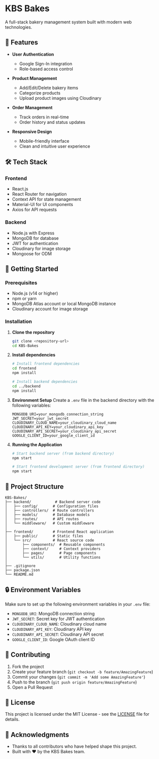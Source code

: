 # KBS Bakes

A full-stack bakery management system built with modern web technologies.

## 🚀 Features

- **User Authentication**
  - Google Sign-In integration
  - Role-based access control

- **Product Management**
  - Add/Edit/Delete bakery items
  - Categorize products
  - Upload product images using Cloudinary

- **Order Management**
  - Track orders in real-time
  - Order history and status updates

- **Responsive Design**
  - Mobile-friendly interface
  - Clean and intuitive user experience

## 🛠️ Tech Stack

### Frontend
- React.js
- React Router for navigation
- Context API for state management
- Material-UI for UI components
- Axios for API requests

### Backend
- Node.js with Express
- MongoDB for database
- JWT for authentication
- Cloudinary for image storage
- Mongoose for ODM

## 🚀 Getting Started

### Prerequisites
- Node.js (v14 or higher)
- npm or yarn
- MongoDB Atlas account or local MongoDB instance
- Cloudinary account for image storage

### Installation

1. **Clone the repository**
   ```bash
   git clone <repository-url>
   cd KBS-Bakes
   ```

2. **Install dependencies**
   ```bash
   # Install frontend dependencies
   cd frontend
   npm install
   
   # Install backend dependencies
   cd ../backend
   npm install
   ```

3. **Environment Setup**
   Create a `.env` file in the backend directory with the following variables:
   ```
   MONGODB_URI=your_mongodb_connection_string
   JWT_SECRET=your_jwt_secret
   CLOUDINARY_CLOUD_NAME=your_cloudinary_cloud_name
   CLOUDINARY_API_KEY=your_cloudinary_api_key
   CLOUDINARY_API_SECRET=your_cloudinary_api_secret
   GOOGLE_CLIENT_ID=your_google_client_id
   ```

4. **Running the Application**
   ```bash
   # Start backend server (from backend directory)
   npm start
   
   # Start frontend development server (from frontend directory)
   npm start
   ```

## 📂 Project Structure

```
KBS-Bakes/
├── backend/           # Backend server code
│   ├── config/       # Configuration files
│   ├── controllers/  # Route controllers
│   ├── models/       # Database models
│   ├── routes/       # API routes
│   └── middleware/   # Custom middleware
│
├── frontend/         # Frontend React application
│   ├── public/       # Static files
│   └── src/          # React source code
│       ├── components/  # Reusable components
│       ├── context/     # Context providers
│       ├── pages/       # Page components
│       └── utils/       # Utility functions
│
├── .gitignore
├── package.json
└── README.md
```

## 🔒 Environment Variables

Make sure to set up the following environment variables in your `.env` file:

- `MONGODB_URI`: MongoDB connection string
- `JWT_SECRET`: Secret key for JWT authentication
- `CLOUDINARY_CLOUD_NAME`: Cloudinary cloud name
- `CLOUDINARY_API_KEY`: Cloudinary API key
- `CLOUDINARY_API_SECRET`: Cloudinary API secret
- `GOOGLE_CLIENT_ID`: Google OAuth client ID

## 🤝 Contributing

1. Fork the project
2. Create your feature branch (`git checkout -b feature/AmazingFeature`)
3. Commit your changes (`git commit -m 'Add some AmazingFeature'`)
4. Push to the branch (`git push origin feature/AmazingFeature`)
5. Open a Pull Request

## 📝 License

This project is licensed under the MIT License - see the [LICENSE](LICENSE) file for details.

## 🙏 Acknowledgments

- Thanks to all contributors who have helped shape this project.
- Built with ❤️ by the KBS Bakes team.
